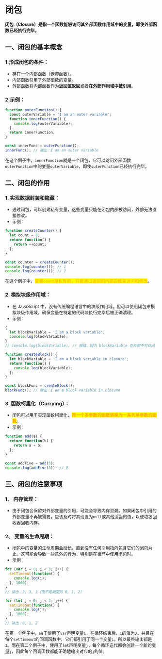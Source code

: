 # 闭包

**闭包（Closure）是指一个函数能够访问其外部函数作用域中的变量，即使外部函数已经执行完毕。**

## **一、闭包的基本概念**

### **1.形成闭包的条件**：

* 存在一个内部函数（嵌套函数）。
* 内部函数引用了外部函数的变量。
* 外部函数将内部函数作为**返回值返回**或者**在外部作用域中被引用**。

### **2.示例**：

```javascript
function outerFunction() {
  const outerVariable = 'I am an outer variable';
  function innerFunction() {
    console.log(outerVariable);
  }
  return innerFunction;
}

const innerFunc = outerFunction();
innerFunc(); // 输出：I am an outer variable
```

在这个例子中，`innerFunction`就是一个闭包，它可以访问外部函数`outerFunction`中的变量`outerVariable`，即使`outerFunction`已经执行完毕。

## **二、闭包的作用**

### **1. 实现数据封装和隐藏**：

* 通过闭包，可以创建私有变量，这些变量只能在闭包内部被访问，外部无法直接修改。
* 示例：

```javascript
function createCounter() {
  let count = 0;
  return function() {
    return ++count;
  };
}

const counter = createCounter();
console.log(counter()); // 1
console.log(counter()); // 2
```

在这个例子中，<mark style="color:orange;">变量</mark><mark style="color:orange;">`count`</mark><mark style="color:orange;">是私有的，只能通过返回的内部函数来访问和修改</mark>。

### **2. 模拟块级作用域**：

* 在 JavaScript 中，没有传统编程语言中的块级作用域。但可以使用闭包来模拟块级作用域，确保变量在特定的代码块执行完毕后被正确清理。
* 示例：

```javascript
{
  let blockVariable = 'I am a block variable';
  console.log(blockVariable);
}
// console.log(blockVariable); // 报错，因为 blockVariable 在外部不可访问

function createBlock() {
  let blockVariable = 'I am a block variable in closure';
  return function() {
    console.log(blockVariable);
  };
}

const blockFunc = createBlock();
blockFunc(); // 输出：I am a block variable in closure
```

### **3. 函数柯里化（Currying）**：

* 闭包可以用于实现函数柯里化，<mark style="color:orange;">**将一个多参数的函数转换为一系列单参数的函数**</mark>。
* 示例：

```javascript
function add(a) {
  return function(b) {
    return a + b;
  };
}

const addFive = add(5);
console.log(addFive(3)); // 8
```

## **三、闭包的注意事项**



### **1、 内存管理**：

* 由于闭包会保留对外部变量的引用，可能会导致内存泄漏。如果闭包中引用的外部变量不再被需要，应该及时将其设置为`null`或其他适当的值，以便垃圾回收器回收内存。



### **2、 变量的生命周期**：

* 闭包中的变量的生命周期会延长，直到没有任何引用指向包含它们的闭包为止。这可能会导致一些意外的行为，特别是在循环中使用闭包时。
* 示例：

```javascript
for (var i = 0; i < 3; i++) {
  setTimeout(function() {
    console.log(i);
  }, 1000);
}
// 输出：3, 3, 3（而不是期望的 0, 1, 2）

for (let j = 0; j < 3; j++) {
  setTimeout(function() {
    console.log(j);
  }, 1000);
}
// 输出：0, 1, 2
```

在第一个例子中，由于使用了`var`声明变量`i`，在循环结束后，`i`的值为`3`。并且在每个`setTimeout`的回调函数中，它们都引用了同一个变量`i`，所以最终输出都是`3`。而在第二个例子中，使用了`let`声明变量`j`，每个循环迭代都会创建一个新的变量`j`，因此每个回调函数都能正确地输出对应的`j`的值。
